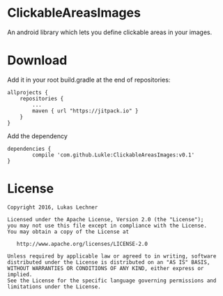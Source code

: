 # ClickableAreasImages
An android library which lets you define clickable areas in your images.

Download
========

Add it in your root build.gradle at the end of repositories:

    allprojects {
		repositories {
			...
			maven { url "https://jitpack.io" }
		}
	}

Add the dependency

    dependencies {
	        compile 'com.github.Lukle:ClickableAreasImages:v0.1'
	}

License
=======

    Copyright 2016, Lukas Lechner

    Licensed under the Apache License, Version 2.0 (the "License");
    you may not use this file except in compliance with the License.
    You may obtain a copy of the License at

       http://www.apache.org/licenses/LICENSE-2.0

    Unless required by applicable law or agreed to in writing, software
    distributed under the License is distributed on an "AS IS" BASIS,
    WITHOUT WARRANTIES OR CONDITIONS OF ANY KIND, either express or implied.
    See the License for the specific language governing permissions and
    limitations under the License.
